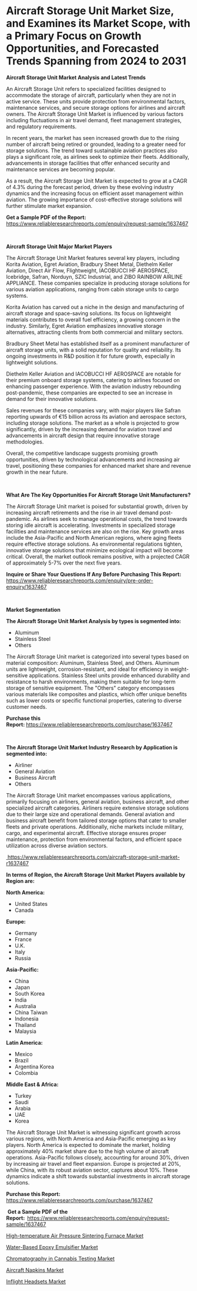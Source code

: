 <p><h1>Aircraft Storage Unit Market Size, and Examines its Market Scope, with a Primary Focus on Growth Opportunities, and Forecasted Trends Spanning from 2024 to 2031</h1></p><p><strong>Aircraft Storage Unit Market Analysis and Latest Trends</strong></p>
<p><p>An Aircraft Storage Unit refers to specialized facilities designed to accommodate the storage of aircraft, particularly when they are not in active service. These units provide protection from environmental factors, maintenance services, and secure storage options for airlines and aircraft owners. The Aircraft Storage Unit Market is influenced by various factors including fluctuations in air travel demand, fleet management strategies, and regulatory requirements. </p><p>In recent years, the market has seen increased growth due to the rising number of aircraft being retired or grounded, leading to a greater need for storage solutions. The trend toward sustainable aviation practices also plays a significant role, as airlines seek to optimize their fleets. Additionally, advancements in storage facilities that offer enhanced security and maintenance services are becoming popular. </p><p>As a result, the Aircraft Storage Unit Market is expected to grow at a CAGR of 4.3% during the forecast period, driven by these evolving industry dynamics and the increasing focus on efficient asset management within aviation. The growing importance of cost-effective storage solutions will further stimulate market expansion.</p></p>
<p><strong>Get a Sample PDF of the Report:&nbsp;</strong> <a href="https://www.reliableresearchreports.com/enquiry/request-sample/1637467?utm_campaign=33&utm_medium=2&utm_source=Github&utm_content=ia&utm_term=07122024&utm_id=aircraft-storage-unit">https://www.reliableresearchreports.com/enquiry/request-sample/1637467</a></p>
<p>&nbsp;</p>
<p><strong>Aircraft Storage Unit Major Market Players</strong></p>
<p><p>The Aircraft Storage Unit Market features several key players, including Korita Aviation, Egret Aviation, Bradbury Sheet Metal, Diethelm Keller Aviation, Direct Air Flow, Flightweight, IACOBUCCI HF AEROSPACE, Icebridge, Safran, Norduyn, SZIC Industrial, and ZIBO RAINBOW AIRLINE APPLIANCE. These companies specialize in producing storage solutions for various aviation applications, ranging from cabin storage units to cargo systems.</p><p>Korita Aviation has carved out a niche in the design and manufacturing of aircraft storage and space-saving solutions. Its focus on lightweight materials contributes to overall fuel efficiency, a growing concern in the industry. Similarly, Egret Aviation emphasizes innovative storage alternatives, attracting clients from both commercial and military sectors. </p><p>Bradbury Sheet Metal has established itself as a prominent manufacturer of aircraft storage units, with a solid reputation for quality and reliability. Its ongoing investments in R&D position it for future growth, especially in lightweight solutions.</p><p>Diethelm Keller Aviation and IACOBUCCI HF AEROSPACE are notable for their premium onboard storage systems, catering to airlines focused on enhancing passenger experience. With the aviation industry rebounding post-pandemic, these companies are expected to see an increase in demand for their innovative solutions.</p><p>Sales revenues for these companies vary, with major players like Safran reporting upwards of €15 billion across its aviation and aerospace sectors, including storage solutions. The market as a whole is projected to grow significantly, driven by the increasing demand for aviation travel and advancements in aircraft design that require innovative storage methodologies.</p><p>Overall, the competitive landscape suggests promising growth opportunities, driven by technological advancements and increasing air travel, positioning these companies for enhanced market share and revenue growth in the near future.</p></p>
<p>&nbsp;</p>
<p><strong>What Are The Key Opportunities For Aircraft Storage Unit Manufacturers?</strong></p>
<p><p>The Aircraft Storage Unit market is poised for substantial growth, driven by increasing aircraft retirements and the rise in air travel demand post-pandemic. As airlines seek to manage operational costs, the trend towards storing idle aircraft is accelerating. Investments in specialized storage facilities and maintenance services are also on the rise. Key growth areas include the Asia-Pacific and North American regions, where aging fleets require effective storage solutions. As environmental regulations tighten, innovative storage solutions that minimize ecological impact will become critical. Overall, the market outlook remains positive, with a projected CAGR of approximately 5-7% over the next five years.</p></p>
<p><strong>Inquire or Share Your Questions If Any Before Purchasing This Report:</strong> <a href="https://www.reliableresearchreports.com/enquiry/pre-order-enquiry/1637467?utm_campaign=33&utm_medium=2&utm_source=Github&utm_content=ia&utm_term=07122024&utm_id=aircraft-storage-unit">https://www.reliableresearchreports.com/enquiry/pre-order-enquiry/1637467</a></p>
<p>&nbsp;</p>
<p><strong>Market Segmentation</strong></p>
<p><strong>The Aircraft Storage Unit Market Analysis by types is segmented into:</strong></p>
<p><ul><li>Aluminum</li><li>Stainless Steel</li><li>Others</li></ul></p>
<p><p>The Aircraft Storage Unit market is categorized into several types based on material composition: Aluminum, Stainless Steel, and Others. Aluminum units are lightweight, corrosion-resistant, and ideal for efficiency in weight-sensitive applications. Stainless Steel units provide enhanced durability and resistance to harsh environments, making them suitable for long-term storage of sensitive equipment. The "Others" category encompasses various materials like composites and plastics, which offer unique benefits such as lower costs or specific functional properties, catering to diverse customer needs.</p></p>
<p><strong>Purchase this Report:&nbsp;</strong><a href="https://www.reliableresearchreports.com/purchase/1637467?utm_campaign=33&utm_medium=2&utm_source=Github&utm_content=ia&utm_term=07122024&utm_id=aircraft-storage-unit">https://www.reliableresearchreports.com/purchase/1637467</a></p>
<p>&nbsp;</p>
<p><strong>The Aircraft Storage Unit Market Industry Research by Application is segmented into:</strong></p>
<p><ul><li>Airliner</li><li>General Aviation</li><li>Business Aircraft</li><li>Others</li></ul></p>
<p><p>The Aircraft Storage Unit market encompasses various applications, primarily focusing on airliners, general aviation, business aircraft, and other specialized aircraft categories. Airliners require extensive storage solutions due to their large size and operational demands. General aviation and business aircraft benefit from tailored storage options that cater to smaller fleets and private operations. Additionally, niche markets include military, cargo, and experimental aircraft. Effective storage ensures proper maintenance, protection from environmental factors, and efficient space utilization across diverse aviation sectors.</p></p>
<p><a href="https://www.reliableresearchreports.com/aircraft-storage-unit-market-r1637467?utm_campaign=33&utm_medium=2&utm_source=Github&utm_content=ia&utm_term=07122024&utm_id=aircraft-storage-unit">&nbsp;https://www.reliableresearchreports.com/aircraft-storage-unit-market-r1637467</a></p>
<p><strong>In terms of Region, the Aircraft Storage Unit Market Players available by Region are:</strong></p>
<p>
    <p> <strong> North America: </strong>
        <ul>
            <li>United States</li>
            <li>Canada</li>
        </ul>
        </p> 
    <p> <strong> Europe: </strong>
        <ul>
            <li>Germany</li>
            <li>France</li>
            <li>U.K.</li>
            <li>Italy</li>
            <li>Russia</li>
        </ul>
        </p> 
    <p> <strong> Asia-Pacific: </strong>
        <ul>
            <li>China</li>
            <li>Japan</li>
            <li>South Korea</li>
            <li>India</li>
            <li>Australia</li>
            <li>China Taiwan</li>
            <li>Indonesia</li>
            <li>Thailand</li>
            <li>Malaysia</li>
        </ul>
        </p> 
    <p> <strong> Latin America: </strong>
        <ul>
            <li>Mexico</li>
            <li>Brazil</li>
            <li>Argentina Korea</li>
            <li>Colombia</li>
        </ul>
        </p> 
    <p> <strong> Middle East & Africa: </strong>
        <ul>
            <li>Turkey</li>
            <li>Saudi</li>
            <li>Arabia</li>
            <li>UAE</li>
            <li>Korea</li>
        </ul>
    </p>
    </p>
<p><p>The Aircraft Storage Unit Market is witnessing significant growth across various regions, with North America and Asia-Pacific emerging as key players. North America is expected to dominate the market, holding approximately 40% market share due to the high volume of aircraft operations. Asia-Pacific follows closely, accounting for around 30%, driven by increasing air travel and fleet expansion. Europe is projected at 20%, while China, with its robust aviation sector, captures about 10%. These dynamics indicate a shift towards substantial investments in aircraft storage solutions.</p></p>
<p><strong>Purchase this Report: </strong><a href="https://www.reliableresearchreports.com/purchase/1637467?utm_campaign=33&utm_medium=2&utm_source=Github&utm_content=ia&utm_term=07122024&utm_id=aircraft-storage-unit">https://www.reliableresearchreports.com/purchase/1637467</a></p>
<p>&nbsp;<strong>Get a Sample PDF of the Report:&nbsp;&nbsp;</strong><a href="https://www.reliableresearchreports.com/enquiry/request-sample/1637467?utm_campaign=33&utm_medium=2&utm_source=Github&utm_content=ia&utm_term=07122024&utm_id=aircraft-storage-unit">https://www.reliableresearchreports.com/enquiry/request-sample/1637467</a></p>
<p><strong></strong></p>
<p><p><a href="https://issuu.com/reportprime-2/docs/high-temperature-air-pressure-sintering-furnace-ma?utm_campaign=33&utm_medium=2&utm_source=Github&utm_content=ia&utm_term=07122024&utm_id=aircraft-storage-unit">High-temperature Air Pressure Sintering Furnace Market</a></p><p><a href="https://issuu.com/reportprime-2/docs/water-based-epoxy-emulsifier-market-size-2030.pptx?utm_campaign=33&utm_medium=2&utm_source=Github&utm_content=ia&utm_term=07122024&utm_id=aircraft-storage-unit">Water-Based Epoxy Emulsifier Market</a></p><p><a href="https://www.linkedin.com/pulse/global-chromatography-cannabis-testing-market-overview-q54qe?utm_campaign=33&utm_medium=2&utm_source=Github&utm_content=ia&utm_term=07122024&utm_id=aircraft-storage-unit">Chromatography in Cannabis Testing Market</a></p><p><a href="https://github.com/gerdabatiskzv9/Market-Research-Report-List-1/blob/main/aircraft-napkins-market.md?utm_campaign=33&utm_medium=2&utm_source=Github&utm_content=ia&utm_term=07122024&utm_id=aircraft-storage-unit">Aircraft Napkins Market</a></p><p><a href="https://github.com/JakirUddin651/Market-Research-Report-List-1/blob/main/inflight-headsets-market.md?utm_campaign=33&utm_medium=2&utm_source=Github&utm_content=ia&utm_term=07122024&utm_id=aircraft-storage-unit">Inflight Headsets Market</a></p></p>